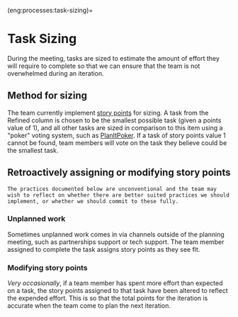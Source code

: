 (eng:processes:task-sizing)=
# Task Sizing

During the [](meetings:sprint-planning) meeting, tasks are sized to estimate the amount of effort they will require to complete so that we can ensure that the team is not overwhelmed during an iteration.

## Method for sizing

The team currently implement [story points](https://www.thoughtworks.com/en-ca/insights/blog/all-about-point) for sizing.
A task from the Refined column is chosen to be the smallest possible task (given a points value of 1), and all other tasks are sized in comparison to this item using a "poker" voting system, such as [PlanItPoker](https://planitpoker.com/).
If a task of story points value 1 cannot be found, team members will vote on the task they believe could be the smallest task.

## Retroactively assigning or modifying story points

```{attention}
The practices documented below are unconventional and the team may wish to reflect on whether there are better suited practices we should implement, or whether we should commit to these fully.
```

### Unplanned work

Sometimes unplanned work comes in via channels outside of the planning meeting, such as partnerships support or tech support.
The team member assigned to complete the task assigns story points as they see fit.

### Modifying story points

_Very occasionally_, if a team member has spent more effort than expected on a task, the story points assigned to that task have been altered to reflect the expended effort.
This is so that the total points for the iteration is accurate when the team come to plan the next iteration.
